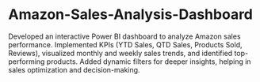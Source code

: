 # Amazon-Sales-Analysis-Dashboard
Developed an interactive Power BI dashboard to analyze Amazon sales performance. Implemented KPIs (YTD Sales, QTD Sales, Products Sold, Reviews), visualized monthly and weekly sales trends, and identified top-performing products. Added dynamic filters for deeper insights, helping in sales optimization and decision-making.
